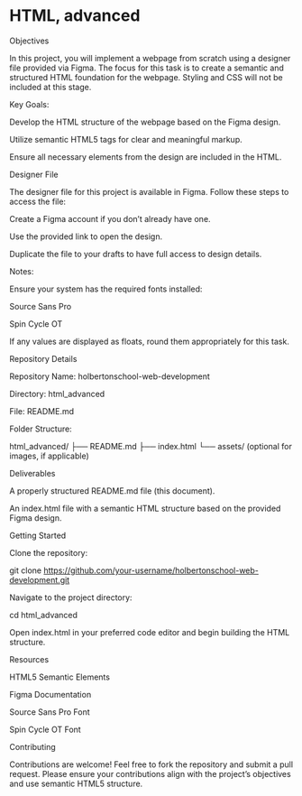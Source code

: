 # HTML, advanced

Objectives

In this project, you will implement a webpage from scratch using a designer file provided via Figma. The focus for this task is to create a semantic and structured HTML foundation for the webpage. Styling and CSS will not be included at this stage.

Key Goals:

Develop the HTML structure of the webpage based on the Figma design.

Utilize semantic HTML5 tags for clear and meaningful markup.

Ensure all necessary elements from the design are included in the HTML.

Designer File

The designer file for this project is available in Figma. Follow these steps to access the file:

Create a Figma account if you don’t already have one.

Use the provided link to open the design.

Duplicate the file to your drafts to have full access to design details.

Notes:

Ensure your system has the required fonts installed:

Source Sans Pro

Spin Cycle OT

If any values are displayed as floats, round them appropriately for this task.

Repository Details

Repository Name: holbertonschool-web-development

Directory: html_advanced

File: README.md

Folder Structure:

html_advanced/
├── README.md
├── index.html
└── assets/ (optional for images, if applicable)

Deliverables

A properly structured README.md file (this document).

An index.html file with a semantic HTML structure based on the provided Figma design.

Getting Started

Clone the repository:

git clone https://github.com/your-username/holbertonschool-web-development.git

Navigate to the project directory:

cd html_advanced

Open index.html in your preferred code editor and begin building the HTML structure.

Resources

HTML5 Semantic Elements

Figma Documentation

Source Sans Pro Font

Spin Cycle OT Font

Contributing

Contributions are welcome! Feel free to fork the repository and submit a pull request. Please ensure your contributions align with the project’s objectives and use semantic HTML5 structure.


